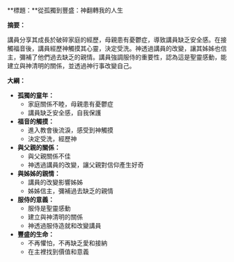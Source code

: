 **標題：**從孤獨到豐盛：神翻轉我的人生

**摘要：**

講員分享其成長於破碎家庭的經歷，母親患有憂鬱症，導致講員缺乏安全感。在接觸福音後，講員經歷神觸摸其心靈，決定受洗。神透過講員的改變，讓其姊姊也信主，彌補了他們過去缺乏的親情。講員強調服侍的重要性，認為這是聖靈感動，能建立與神清明的關係，並透過神行事改變自己。

**大綱：**

* **孤獨的童年：**
    * 家庭關係不睦，母親患有憂鬱症
    * 講員缺乏安全感，自我保護
* **福音的觸摸：**
    * 進入教會後流淚，感受到神觸摸
    * 決定受洗，經歷神
* **與父親的關係：**
    * 與父親關係不佳
    * 神透過講員的改變，讓父親對信仰產生好奇
* **與姊姊的親情：**
    * 講員的改變影響姊姊
    * 姊姊信主，彌補過去缺乏的親情
* **服侍的意義：**
    * 服侍是聖靈感動
    * 建立與神清明的關係
    * 神透過服侍造就和改變講員
* **豐盛的生命：**
    * 不再懼怕，不再缺乏愛和接納
    * 在主裡找到價值和意義